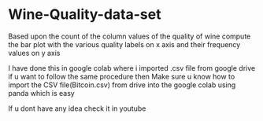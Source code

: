 # Wine-Quality-data-set
Based upon the count of the column values of the quality of wine compute the bar plot with the various quality labels on x axis and their frequency values on y axis

I have done this in google colab where i imported .csv file from google drive if u want to follow the same procedure then Make sure u know how to import the CSV file(Bitcoin.csv) from drive into the google colab using panda which is easy

If u dont have any idea check it in youtube
